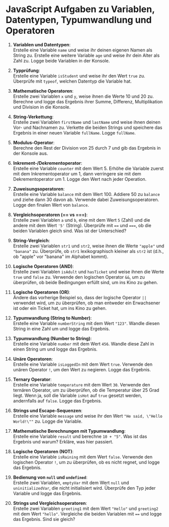 
# JavaScript Aufgaben zu Variablen, Datentypen, Typumwandlung und Operatoren

1. **Variablen und Datentypen**:  
   Erstelle eine Variable `name` und weise ihr deinen eigenen Namen als String zu. Erstelle eine weitere Variable `age` und weise ihr dein Alter als Zahl zu. Logge beide Variablen in der Konsole.

2. **Typprüfung**:  
   Erstelle eine Variable `isStudent` und weise ihr den Wert `true` zu. Überprüfe mit `typeof`, welchen Datentyp die Variable hat.

3. **Mathematische Operatoren**:  
   Erstelle zwei Variablen `x` und `y`, weise ihnen die Werte 10 und 20 zu. Berechne und logge das Ergebnis ihrer Summe, Differenz, Multiplikation und Division in die Konsole.

4. **String-Verkettung**:  
   Erstelle zwei Variablen `firstName` und `lastName` und weise ihnen deinen Vor- und Nachnamen zu. Verkette die beiden Strings und speichere das Ergebnis in einer neuen Variable `fullName`. Logge `fullName`.

5. **Modulus-Operator**:  
   Berechne den Rest der Division von 25 durch 7 und gib das Ergebnis in der Konsole aus.

6. **Inkrement-/Dekrementoperator**:  
   Erstelle eine Variable `counter` mit dem Wert 5. Erhöhe die Variable zuerst mit dem Inkrementoperator um 1, dann verringere sie mit dem Dekrementoperator um 1. Logge den Wert nach jeder Operation.

7. **Zuweisungsoperatoren**:  
   Erstelle eine Variable `balance` mit dem Wert 100. Addiere 50 zu `balance` und ziehe dann 30 davon ab. Verwende dabei Zuweisungsoperatoren. Logge den finalen Wert von `balance`.

8. **Vergleichsoperatoren (== vs ===)**:  
   Erstelle zwei Variablen `a` und `b`, eine mit dem Wert `5` (Zahl) und die andere mit dem Wert `'5'` (String). Überprüfe mit `==` und `===`, ob die beiden Variablen gleich sind. Was ist der Unterschied?

9. **String-Vergleich**:  
   Erstelle zwei Variablen `str1` und `str2`, weise ihnen die Werte `"apple"` und `"banana"` zu. Überprüfe, ob `str1` lexikographisch kleiner als `str2` ist (d.h., ob "apple" vor "banana" im Alphabet kommt).

10. **Logische Operatoren (AND)**:  
    Erstelle zwei Variablen `isAdult` und `hasTicket` und weise ihnen die Werte `true` und `false` zu. Verwende den logischen Operator `&&`, um zu überprüfen, ob beide Bedingungen erfüllt sind, um ins Kino zu gehen.

11. **Logische Operatoren (OR)**:  
    Ändere das vorherige Beispiel so, dass der logische Operator `||` verwendet wird, um zu überprüfen, ob man entweder ein Erwachsener ist oder ein Ticket hat, um ins Kino zu gehen.

12. **Typumwandlung (String to Number)**:  
    Erstelle eine Variable `numberString` mit dem Wert `"123"`. Wandle diesen String in eine Zahl um und logge das Ergebnis.

13. **Typumwandlung (Number to String)**:  
    Erstelle eine Variable `number` mit dem Wert `456`. Wandle diese Zahl in einen String um und logge das Ergebnis.

14. **Unäre Operatoren**:  
    Erstelle eine Variable `isLoggedIn` mit dem Wert `true`. Verwende den unären Operator `!`, um den Wert zu negieren. Logge das Ergebnis.

15. **Ternary Operator**:  
    Erstelle eine Variable `temperature` mit dem Wert `30`. Verwende den ternären Operator, um zu überprüfen, ob die Temperatur über 25 Grad liegt. Wenn ja, soll die Variable `isHot` auf `true` gesetzt werden, andernfalls auf `false`. Logge das Ergebnis.

16. **Strings und Escape-Sequenzen**:  
    Erstelle eine Variable `message` und weise ihr den Wert `"He said, \"Hello World!\""` zu. Logge die Variable.

17. **Mathematische Berechnungen mit Typumwandlung**:  
    Erstelle eine Variable `result` und berechne `10 + "5"`. Was ist das Ergebnis und warum? Erkläre, was hier passiert.

18. **Logische Operatoren (NOT)**:  
    Erstelle eine Variable `isRaining` mit dem Wert `false`. Verwende den logischen Operator `!`, um zu überprüfen, ob es nicht regnet, und logge das Ergebnis.

19. **Bedienung von `null` und `undefined`**:  
    Erstelle zwei Variablen, `emptyVar` mit dem Wert `null` und `uninitializedVar`, die nicht initialisiert wird. Überprüfe den Typ jeder Variable und logge das Ergebnis.

20. **Strings und Vergleichsoperatoren**:  
    Erstelle zwei Variablen `greeting1` mit dem Wert `"Hello"` und `greeting2` mit dem Wert `"hello"`. Vergleiche die beiden Variablen mit `==` und logge das Ergebnis. Sind sie gleich?
